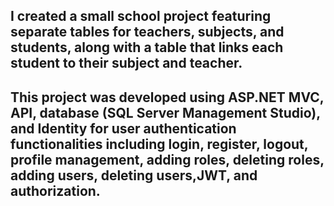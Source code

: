 ## I created a small school project featuring separate tables for teachers, subjects, and students, along with a table that links each student to their subject and teacher.
## This project was developed using ASP.NET MVC, API, database (SQL Server Management Studio), and Identity for user authentication functionalities including login, register, logout, profile management, adding roles, deleting roles, adding users, deleting users,JWT, and authorization.
